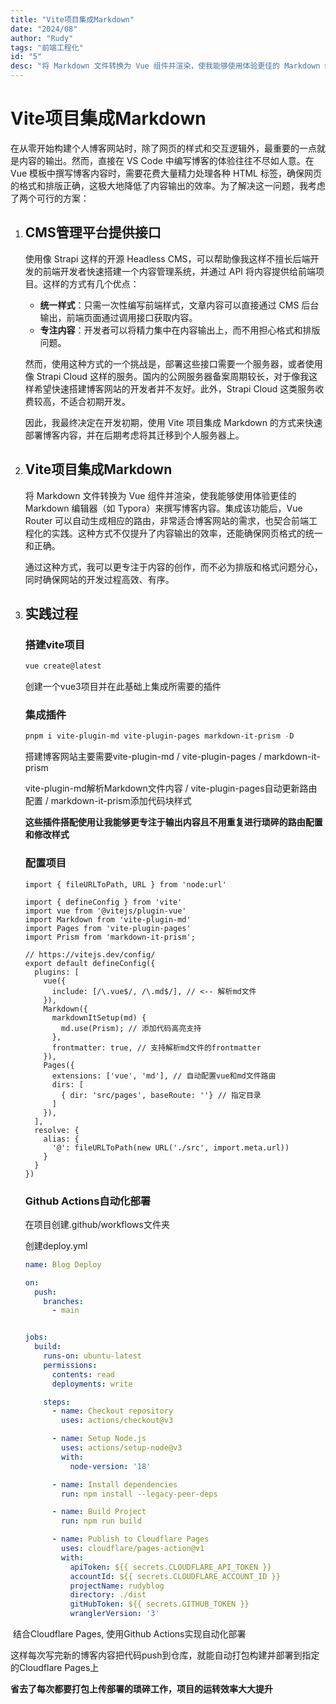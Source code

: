 ```yaml
---
title: "Vite项目集成Markdown"
date: "2024/08"
author: "Rudy"
tags: "前端工程化"
id: "5"
desc: "将 Markdown 文件转换为 Vue 组件并渲染，使我能够使用体验更佳的 Markdown 编辑器（如 Typora）来撰写博客内容。集成该功能后，Vue Router 可以自动生成相应的路由，非常适合博客网站的需求，也契合前端工程化的实践。这种方式不仅提升了内容输出的效率，还能确保网页格式的统一和正确。"
---
```


# Vite项目集成Markdown

在从零开始构建个人博客网站时，除了网页的样式和交互逻辑外，最重要的一点就是内容的输出。然而，直接在 VS Code 中编写博客的体验往往不尽如人意。在 Vue 模板中撰写博客内容时，需要花费大量精力处理各种 HTML 标签，确保网页的格式和排版正确，这极大地降低了内容输出的效率。为了解决这一问题，我考虑了两个可行的方案：

1. ## CMS管理平台提供接口

   使用像 Strapi 这样的开源 Headless CMS，可以帮助像我这样不擅长后端开发的前端开发者快速搭建一个内容管理系统，并通过 API 将内容提供给前端项目。这样的方式有几个优点：

   - **统一样式**：只需一次性编写前端样式，文章内容可以直接通过 CMS 后台输出，前端页面通过调用接口获取内容。
   - **专注内容**：开发者可以将精力集中在内容输出上，而不用担心格式和排版问题。

   然而，使用这种方式的一个挑战是，部署这些接口需要一个服务器，或者使用像 Strapi Cloud 这样的服务。国内的公网服务器备案周期较长，对于像我这样希望快速搭建博客网站的开发者并不友好。此外，Strapi Cloud 这类服务收费较高，不适合初期开发。

   因此，我最终决定在开发初期，使用 Vite 项目集成 Markdown 的方式来快速部署博客内容，并在后期考虑将其迁移到个人服务器上。

2. ## Vite项目集成Markdown

   将 Markdown 文件转换为 Vue 组件并渲染，使我能够使用体验更佳的 Markdown 编辑器（如 Typora）来撰写博客内容。集成该功能后，Vue Router 可以自动生成相应的路由，非常适合博客网站的需求，也契合前端工程化的实践。这种方式不仅提升了内容输出的效率，还能确保网页格式的统一和正确。

   通过这种方式，我可以更专注于内容的创作，而不必为排版和格式问题分心，同时确保网站的开发过程高效、有序。

3. ## 实践过程

   ### 搭建vite项目

   ```powershell
   vue create@latest
   ```

   创建一个vue3项目并在此基础上集成所需要的插件

   ### 集成插件

   ```powershell
   pnpm i vite-plugin-md vite-plugin-pages markdown-it-prism -D
   ```

   搭建博客网站主要需要vite-plugin-md / vite-plugin-pages / markdown-it-prism

   vite-plugin-md解析Markdown文件内容 / vite-plugin-pages自动更新路由配置 / markdown-it-prism添加代码块样式

   **这些插件搭配使用让我能够更专注于输出内容且不用重复进行琐碎的路由配置和修改样式**

   ### 配置项目

   ```vue
   import { fileURLToPath, URL } from 'node:url'
   
   import { defineConfig } from 'vite'
   import vue from '@vitejs/plugin-vue'
   import Markdown from 'vite-plugin-md'
   import Pages from 'vite-plugin-pages'
   import Prism from 'markdown-it-prism';
   
   // https://vitejs.dev/config/
   export default defineConfig({
     plugins: [
       vue({
         include: [/\.vue$/, /\.md$/], // <-- 解析md文件
       }),
       Markdown({
         markdownItSetup(md) {
           md.use(Prism); // 添加代码高亮支持
         },
         frontmatter: true, // 支持解析md文件的frontmatter
       }),
       Pages({
         extensions: ['vue', 'md'], // 自动配置vue和md文件路由
         dirs: [
           { dir: 'src/pages', baseRoute: ''} // 指定目录
         ]
       }),
     ],
     resolve: {
       alias: {
         '@': fileURLToPath(new URL('./src', import.meta.url))
       }
     }
   })
   
   ```

   ### Github Actions自动化部署
   
   在项目创建.github/workflows文件夹
   
   创建deploy.yml
   
   ```yaml
   name: Blog Deploy
   
   on:
     push:
       branches:
         - main
   
   
   jobs:
     build:
       runs-on: ubuntu-latest
       permissions:
         contents: read
         deployments: write
   
       steps:
         - name: Checkout repository
           uses: actions/checkout@v3
   
         - name: Setup Node.js
           uses: actions/setup-node@v3
           with:
             node-version: '18'
   
         - name: Install dependencies
           run: npm install --legacy-peer-deps
   
         - name: Build Project
           run: npm run build
   
         - name: Publish to Cloudflare Pages
           uses: cloudflare/pages-action@v1
           with:
             apiToken: ${{ secrets.CLOUDFLARE_API_TOKEN }}
             accountId: ${{ secrets.CLOUDFLARE_ACCOUNT_ID }}
             projectName: rudyblog
             directory: ./dist
             gitHubToken: ${{ secrets.GITHUB_TOKEN }}
             wranglerVersion: '3'
   
   ```

​	结合Cloudflare Pages, 使用Github Actions实现自动化部署

​	这样每次写完新的博客内容把代码push到仓库，就能自动打包构建并部署到指定的Cloudflare Pages上

​	**省去了每次都要打包上传部署的琐碎工作，项目的运转效率大大提升**
